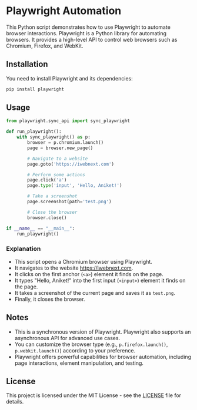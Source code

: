 # Playwright Automation

This Python script demonstrates how to use Playwright to automate browser interactions. Playwright is a Python library for automating browsers. It provides a high-level API to control web browsers such as Chromium, Firefox, and WebKit.

## Installation

You need to install Playwright and its dependencies:

```bash
pip install playwright
```

## Usage

```python
from playwright.sync_api import sync_playwright

def run_playwright():
    with sync_playwright() as p:
        browser = p.chromium.launch()
        page = browser.new_page()

        # Navigate to a website
        page.goto('https://iwebnext.com')

        # Perform some actions
        page.click('a')
        page.type('input', 'Hello, Aniket!')

        # Take a screenshot
        page.screenshot(path='test.png')

        # Close the browser
        browser.close()

if __name__ == "__main__":
    run_playwright()
```

### Explanation

- This script opens a Chromium browser using Playwright.
- It navigates to the website https://iwebnext.com.
- It clicks on the first anchor (`<a>`) element it finds on the page.
- It types "Hello, Aniket!" into the first input (`<input>`) element it finds on the page.
- It takes a screenshot of the current page and saves it as `test.png`.
- Finally, it closes the browser.

## Notes

- This is a synchronous version of Playwright. Playwright also supports an asynchronous API for advanced use cases.
- You can customize the browser type (e.g., `p.firefox.launch()`, `p.webkit.launch()`) according to your preference.
- Playwright offers powerful capabilities for browser automation, including page interactions, element manipulation, and testing.

## License

This project is licensed under the MIT License - see the [LICENSE](LICENSE) file for details.
